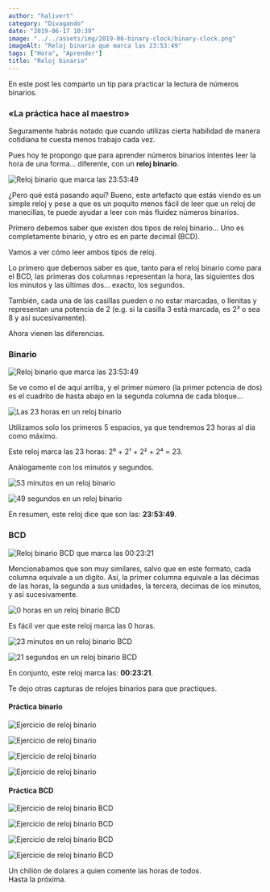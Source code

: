 ```yaml
---
author: "halivert"
category: "Divagando"
date: "2019-06-17 10:39"
image: "../../assets/img/2019-06-binary-clock/binary-clock.png"
imageAlt: "Reloj binario que marca las 23:53:49"
tags: ["Hora", "Aprender"]
title: "Reloj binario"
---
```


En este post les comparto un tip para practicar la lectura de números
binarios.

### «La práctica hace al maestro»
<!-- Seguir leyendo -->
Seguramente habrás notado que cuando utilizas cierta habilidad de manera
cotidiana te cuesta menos trabajo cada vez.

Pues hoy te propongo que para aprender números binarios intentes leer la hora
de una forma... diferente, con un **reloj binario**.

<article>

![Reloj binario que marca las 23:53:49](../../assets/img/2019-06-binary-clock/binary-clock.png)

</article>

¿Pero qué está pasando aquí? Bueno, este artefacto que estás viendo es un
simple reloj y pese a que es un poquito menos fácil de leer que un reloj de
manecillas, te puede ayudar a leer con más fluidez números binarios.

Primero debemos saber que existen dos tipos de reloj binario... Uno es
completamente binario, y otro es en parte decimal (BCD).

Vamos a ver cómo leer ambos tipos de reloj.

Lo primero que debemos saber es que, tanto para el reloj binario como para el
BCD, las primeras dos columnas representan la hora, las siguientes dos los
minutos y las últimas dos... exacto, los segundos.

También, cada una de las casillas pueden o no estar marcadas, o llenitas y
representan una potencia de 2 (e.g. si la casilla 3 está marcada, es 2³ o sea
8 y así sucesivamente).

Ahora vienen las diferencias.

### Binario
<article>

![Reloj binario que marca las 23:53:49](../../assets/img/2019-06-binary-clock/binary-clock.png)

</article>

Se ve como el de aquí arriba, y el primer número (la primer potencia de dos)
es el cuadrito de hasta abajo en la segunda columna de cada bloque...
<article class="flex is-printable">
  <div class="flex-1">

![Las 23 horas en un reloj binario](../../assets/img/2019-06-binary-clock/binary-clock-hr.png)

  </div>
  <p class="flex-1">
    Utilizamos solo los primeros 5 espacios, ya que tendremos 23 horas al día
    como máximo.
  </p>
</article>
Este reloj marca las 23 horas: 2⁰ + 2¹ + 2² + 2⁴ = 23.

Análogamente con los minutos y segundos.
<article class="flex is-printable">
  <div class="flex-1">

![53 minutos en un reloj binario](../../assets/img/2019-06-binary-clock/binary-clock-min.png)

  </div>
  <div class="flex-1">

![49 segundos en un reloj binario](../../assets/img/2019-06-binary-clock/binary-clock-seg.png)

  </div>
</article>

En resumen, este reloj dice que son las: **23:53:49**.

### BCD
<article>

![Reloj binario BCD que marca las 00:23:21](../../assets/img/2019-06-binary-clock/binary-clock-bcd.png)

</article>

Mencionabamos que son muy similares, salvo que en este formato, cada columna
equivale a un digito. Así, la primer columna equivale a las décimas de las
horas, la segunda a sus unidades, la tercera, decimas de los minutos, y así
sucesivamente.
<article class="flex is-printable">
  <div class="flex-1">

![0 horas en un reloj binario BCD](../../assets/img/2019-06-binary-clock/binary-clock-bcd-hr.png)

  </div>
  <p class="flex-1">
    Es fácil ver que este reloj marca las 0 horas.
  </p>
</article>

<article class="flex is-printable">
  <div class="flex-1">

![23 minutos en un reloj binario BCD](../../assets/img/2019-06-binary-clock/binary-clock-bcd-min.png)

  </div>
  <div class="flex-1">

![21 segundos en un reloj binario BCD](../../assets/img/2019-06-binary-clock/binary-clock-bcd-seg.png)

  </div>
</article>

En conjunto, este reloj marca las: **00:23:21**.

Te dejo otras capturas de relojes binarios para que practiques.

#### Práctica binario
<div class="flex flex-wrap is-printable gap-3">
  <div class="flex-1">

![Ejercicio de reloj binario](../../assets/img/2019-06-binary-clock/20190617-bin-1.png)

  </div>
  <div class="flex-1">

![Ejercicio de reloj binario](../../assets/img/2019-06-binary-clock/20190617-bin-2.png)

  </div>
  <div class="flex-1">

![Ejercicio de reloj binario](../../assets/img/2019-06-binary-clock/20190617-bin-3.png)

  </div>
  <div class="flex-1">

![Ejercicio de reloj binario](../../assets/img/2019-06-binary-clock/20190617-bin-4.png)

  </div>
</div>

#### Práctica BCD
<div class="flex is-printable flex-wrap gap-3">
  <div class="flex-1">

![Ejercicio de reloj binario BCD](../../assets/img/2019-06-binary-clock/20190617-bcd-1.png)

  </div>
  <div class="flex-1">

![Ejercicio de reloj binario BCD](../../assets/img/2019-06-binary-clock/20190617-bcd-2.png)

  </div>
  <div class="flex-1">

![Ejercicio de reloj binario BCD](../../assets/img/2019-06-binary-clock/20190617-bcd-3.png)

  </div>
  <div class="flex-1">

![Ejercicio de reloj binario BCD](../../assets/img/2019-06-binary-clock/20190617-bcd-4.png)

  </div>
</div>

Un chilión de dolares a quien comente las horas de todos.<br>
Hasta la próxima.
